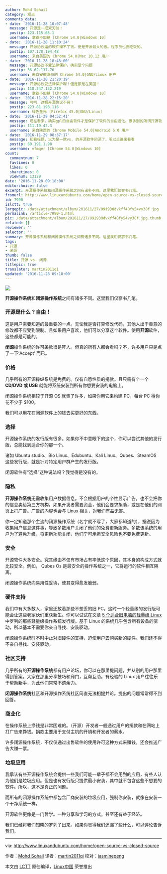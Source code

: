 ```yaml
---
author: Mohd Sohail
category: 观点
comments_data:
- date: '2016-11-28 10:07:48'
  message: 开源是一把双刃剑！
  postip: 123.115.65.1
  username: 拿铁不加糖 [Chrome 54.0|Windows 10]
- date: '2016-11-28 11:10:24'
  message: 开源协议逼的软件赚不了钱。便是开源最大的恶。程序员也要吃饭的。
  postip: 107.178.194.48
  username: 来自美国的 Chrome 54.0|Mac 10.12 用户
- date: '2016-11-28 18:43:00'
  message: 开源协议不受法律保护，确实是个问题
  postip: 36.62.137.76
  username: 来自安徽滁州的 Chrome 54.0|GNU/Linux 用户
- date: '2016-11-28 21:20:19'
  message: 开源协议受法律保护啊！但是那是在美国！
  postip: 118.247.132.219
  username: 拿铁不加糖 [Chrome 54.0|Windows 10]
- date: '2016-11-28 22:15:20'
  message: 呵呵，这锅开源协议不背！
  postip: 223.81.193.116
  username: 绿色圣光 [Firefox 45.0|GNU/Linux]
- date: '2016-11-29 04:52:41'
  message: 现在看来，确实gpl的自由软件才是保护了软件的自由进化。很多别的所谓开源软件越来越像java了，商家那住最重要的部分，比传统闭源软件还垄断，docker的发展就是这样子，结果呢就是企业间的pk和分化，最终也没有形成有效的社区化大蛋糕
  postip: 111.19.42.3
  username: 来自陕西的 Chrome Mobile 54.0|Android 6.0 用户
- date: '2016-11-29 08:37:17'
  message: 初看标题，以为是一款vs. 的开源软件闭源了，所以点进来看看
  postip: 60.191.1.98
  username: vfmqer [Chrome 54.0|Windows 10]
count:
  commentnum: 7
  favtimes: 0
  likes: 0
  sharetimes: 0
  viewnum: 13129
date: '2016-11-28 09:18:00'
editorchoice: false
excerpt: 开源操作系统和闭源操作系统之间有诸多不同。这里我们仅寥书几笔。
fromurl: http://www.linuxandubuntu.com/home/open-source-vs-closed-source
id: 7990
islctt: true
largepic: /data/attachment/album/201611/27/091930dvkff48fy54vy38f.jpg
permalink: /article-7990-1.html
pic: /data/attachment/album/201611/27/091930dvkff48fy54vy38f.jpg.thumb.jpg
related: []
reviewer: ''
selector: ''
summary: 开源操作系统和闭源操作系统之间有诸多不同。这里我们仅寥书几笔。
tags:
- 开源
- 闭源
thumb: false
title: 开源 vs. 闭源
titlepic: true
translator: martin2011qi
updated: '2016-11-28 09:18:00'
---
```


![](/data/attachment/album/201611/27/091930dvkff48fy54vy38f.jpg)


**开源操作系统**和**闭源操作系统**之间有诸多不同。这里我们仅寥书几笔。


### 开源是什么？自由！


这是用户需要知道的最重要的一点。无论我是否打算修改代码，其他人出于善意的修改都不应受到限制。且如果用户喜欢，他们可以分享这个软件。使用**开源**软件，这些都是可能的。


**闭源**操作系统的许可条款很是吓人。但真的所有人都会看吗？不，许多用户只是点了一下‘Accept’ 而已。


### 价格


几乎所有的开源操纵系统是免费的。仅有自愿性质的捐款。且只需有个一个 **CD/DVD 或 USB** 就能将系统安装到所有你想要安装的电脑上。


闭源操作系统相较于开源 OS 就贵了许多，如果你用它来构建 PC，每台 PC 得你花不少于 $100。


我们可以用花在闭源软件上的钱去买更好的东西。


### 选择


开源操作系统的发行版有很多。如果你不中意眼下的这个，你可以尝试其他的发行版，总能找到适合你的那一个。


诸如 Ubuntu studio、Bio Linux、Edubuntu、Kali Linux、Qubes、SteamOS 这些发行版，就是针对特定用户群产生的发行版。


闭源软件有“选择”这种说法吗？我觉得是没有的。


### 隐私


**开源操作系统**无需收集用户数据信息。不会根据用户的个性显示广告，也不会把你的信息卖给第三方机构。如果开发者需要资金，他们会要求捐助，或是在他们的网页上打广告。广告的内容也会与 Linux 相关，对我们有益无害。


你一定知道那个主流的闭源操作系统（名字就不写了，大家都知道的），据说因为收集用户信息这件事，导致多数用户关闭了他们的免费更新服务。多数该系统的用户为了避免升级，将更新功能关闭，他们宁可承担安全风险也不要免费更新。


### 安全


开源软件大多安全。究其缘由不仅有市场占有率低这个原因，其本身的构成方式就比较安全。例如， Qubes Os 是最安全的操作系统之一，它将运行的软件相互隔离。


闭源操作系统向易用性妥协，使其变得愈发脆弱。


### 硬件支持


我们中有大多数人，家里还放着那些不想丢的旧 PC，这时一个轻量级的发行版可能会让这些老家伙们重获新生。你可以试试在文章 [5 个适合旧电脑的轻量级 Linux](http://www.linuxandubuntu.com/home/5-lightweight-linux-for-old-computers) 中罗列的那些轻量级操作系统发行版。基于 Linux 的系统几乎包含所有设备的驱动，所以基本不需要你亲自寻找、安装驱动。


闭源操作系统时不时中止对旧硬件的支持，迫使用户去购买新的硬件。我们还不得不亲自寻找、安装驱动。


### 社区支持


几乎所有的**开源操作系统**都有用户论坛，你可以在那里提问题，并从别的用户那里得到答案。大家在那里分享技巧和窍门，互帮互助。有经验的 Linux 用户往往乐于帮助新手，为此他们常常不遗余力。


**闭源操作系统**社区和开源操作系统社区简直无法相提并论。提出的问题常常得不到回答。


### 商业化


在操作系统上挣钱是非常困难的。（开源）开发者一般通过用户的捐款和在网站上打广告来挣钱。捐款主要用于支付主机的开销和开发者的薪水。


许多闭源操作系统，不仅仅通过出售软件的使用许可这种方式来赚钱，还会推送广告大赚一票。


### 垃圾应用


我承认有些开源操作系统会提供一些我们可能一辈子都不会用到的应用，有些人认为他们是垃圾应用。但是也有发行版只提供最小安装，其中就不包含这些不想要的软件。所以，这不是真正的问题。


而所有的闭源操作系统中都包含厂商安装的垃圾应用，强制你安装，就像在安装一个干净系统一样。


开源软件更像是一门哲学。一种分享和学习的方式。甚至还有益于经济。


我们已经将我们知晓的罗列了出来。如果你觉得我们还漏了些什么，可以评论告诉我们。




---


via: <http://www.linuxandubuntu.com/home/open-source-vs-closed-source>


作者：[Mohd Sohail](https://www.linkedin.com/in/mohdsohail) 译者：[martin2011qi](https://github.com/martin2011qi) 校对：[jasminepeng](https://github.com/jasminepeng)


本文由 [LCTT](https://github.com/LCTT/TranslateProject) 原创编译，[Linux中国](https://linux.cn/) 荣誉推出